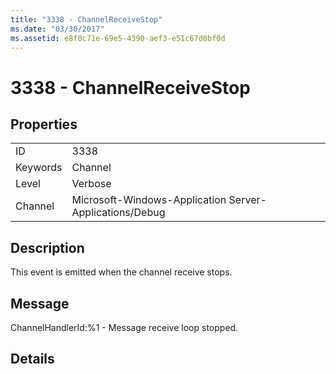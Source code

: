 ```yaml
---
title: "3338 - ChannelReceiveStop"
ms.date: "03/30/2017"
ms.assetid: e8f0c71e-69e5-4390-aef3-e51c67d0bf0d
---
```

# 3338 - ChannelReceiveStop
## Properties  
  
|||  
|-|-|  
|ID|3338|  
|Keywords|Channel|  
|Level|Verbose|  
|Channel|Microsoft-Windows-Application Server-Applications/Debug|  
  
## Description  
 This event is emitted when the channel receive stops.  
  
## Message  
 ChannelHandlerId:%1 - Message receive loop stopped.  
  
## Details
